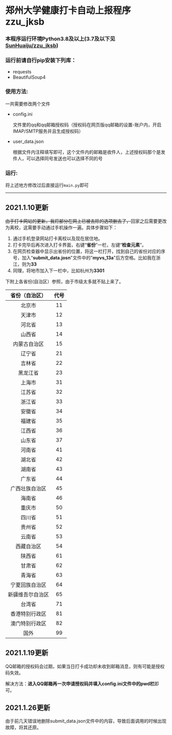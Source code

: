 # 郑州大学健康打卡自动上报程序zzu_jksb

### 本程序运行环境Python3.8及以上(3.7及以下见[SunHuaiju/zzu_jksb](https://github.com/SunHuaiju/zzu_jksb))

### 运行前请自行pip安装下列库：

  - requests 
  - BeautifulSoup4

### 使用方法:
  一共需要修改两个文件
  - config.ini

    文件里的qq和qq邮箱授权码（授权码在网页版qq邮箱的设置-账户内，开启IMAP/SMTP服务并且生成授权码）
  - user_data.json

    根据文件内注释填写即可，这个文件内的邮箱是收件人，上述授权码那个是发件人，可以选择同号发送也可以选择不同的号

### 运行:
将上述地方修改过后直接运行``main.py``即可

******

## 2021.1.10更新

~~由于打卡网站的更新，我将部分在网上已被去除的选项删去了，~~回家之后需要更改为离校，这需要手动通过手机操作一遍。具体步骤如下：

1. 通过手机登录网站打卡离校以及现在居住地。
2. 打卡完毕后再次进入打卡界面，右键“**省份**”一栏，左键“**检查元素**”。
3. 在网页检查器中显示出省份的位置，将这一栏打开，找到自己的省份对应的序号，加入“**submit_data.josn**"文件中的"**myvs_13a**"后方空格。比如我在浙江，则为**33**
4. 同理，将地市加入下一栏中，比如杭州为**3301**

下附上各省份(自治区）参照，由于市级太多就不贴上来了。

|  省份（自治区）  | 代号 |
| :--------------: | :--: |
|      北京市      |  11  |
|      天津市      |  12  |
|      河北省      |  13  |
|      山西省      |  14  |
|   内蒙古自治区   |  15  |
|      辽宁省      |  21  |
|      吉林省      |  22  |
|     黑龙江省     |  23  |
|      上海市      |  31  |
|      江苏省      |  32  |
|      浙江省      |  33  |
|      安徽省      |  34  |
|      福建省      |  35  |
|      江西省      |  36  |
|      山东省      |  37  |
|      河南省      |  41  |
|      湖北省      |  42  |
|      湖南省      |  43  |
|      广东省      |  44  |
|  广西壮族自治区  |  45  |
|      海南省      |  46  |
|      重庆市      |  50  |
|      四川省      |  51  |
|      贵州省      |  52  |
|      云南省      |  53  |
|    西藏自治区    |  54  |
|      陕西省      |  61  |
|      甘肃省      |  62  |
|      青海省      |  63  |
|  宁夏回族自治区  |  64  |
| 新疆维吾尔自治区 |  65  |
|      台湾省      |  71  |
|  香港特别行政区  |  81  |
|  澳门特别行政区  |  82  |
|       国外       |  99  |

## 2021.1.19更新

QQ邮箱的授权码会过期，如果当日打卡成功却未收到邮箱消息，则有可能是授权码失效。

解决方法：**进入QQ邮箱再一次申请授权码并填入config.ini文件中的pwd栏**即可。

## 2021.1.26更新

由于前几天错误地删除submit_data.json文件中的内容，导致后面调用的时候出现故障，将其还原。